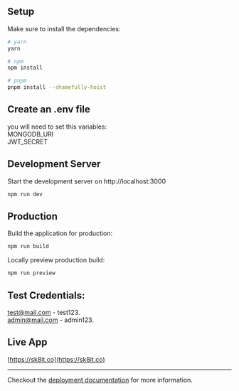 ## Setup

Make sure to install the dependencies:

```bash
# yarn
yarn

# npm
npm install

# pnpm
pnpm install --shamefully-hoist
```
## Create an .env file
you will need to set this variables: <br />
MONGODB_URI <br />
JWT_SECRET

## Development Server

Start the development server on http://localhost:3000

```bash
npm run dev
```

## Production

Build the application for production:

```bash
npm run build
```

Locally preview production build:

```bash
npm run preview
```

## Test Credentials:

test@mail.com - test123. <br />
admin@mail.com - admin123.

## Live App

[https://sk8it.co](https://sk8it.co)

---

Checkout the [deployment documentation](https://nuxt.com/docs/getting-started/deployment#presets) for more information.
